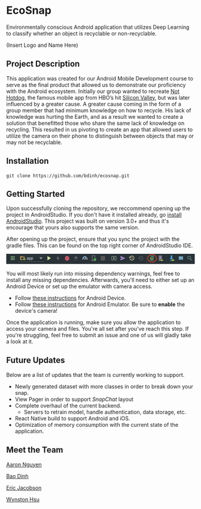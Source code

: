 # EcoSnap

Environmentally conscious Android application that utilizes Deep Learning to classify whether an object is recyclable or non-recyclable. 

(Insert Logo and Name Here)

## Project Description 

This application was created for our Android Mobile Development course to serve as the final product that allowed us to demonstrate our proficiency with the Android ecosystem. Initially our group wanted to recreate [Not Hotdog](https://itunes.apple.com/us/app/not-hotdog/id1212457521?mt=8), the famous mobile app from HBO’s hit [Silicon Valley](https://www.hbo.com/silicon-valley), but was later influenced by a greater cause. A greater cause coming in the form of a group member that had minimum knowledge on how to recycle. His lack of knowledge was hurting the Earth, and as a result we wanted to create a solution that benefitted those who share the same lack of knowledge on recycling. This resulted in us pivoting to create an app that allowed users to utilize the camera on their phone to distinguish between objects that may or may not be recyclable. 

## Installation

```
git clone https://github.com/bdinh/ecosnap.git
```

## Getting Started

Upon successfully cloning the repository, we reccommend opening up the project in AndroidStudio. If you don't have it installed already, go [install AndroidStudio](https://developer.android.com/studio/). This project was built on version 3.0+ and thus it's encourage that yours also supports the same version.

After opening up the project, ensure that you sync the project with the gradle files. This can be found on the top right corner of AndroidStudio IDE.

![Android Studio Toolbar](./static/android-toolbar.png)

You will most likely run into missing dependency warnings, feel free to install any missing dependencies. Afterwards, you'll need to either set up an Android Device or set up the emulator with camera access.

- Follow [these instructions](https://developer.android.com/studio/debug/dev-options#enable) for Android Device.
- Follow [these instructions](https://developer.android.com/studio/run/emulator) for Android Emulator. Be sure to **enable** the device's camera!


Once the application is running, make sure you allow the application to access your camera and files. You're all set after you've reach this step. If you're struggling, feel free to submit an issue and one of us will gladly take a look at it.


## Future Updates
Below are a list of updates that the team is currently working to support. 

- Newly generated dataset with more classes in order to break down your snap.
- View Pager in order to support _SnapChat_ layout
- Complete overhaul of the current backend. 
	- Servers to retrain model, handle authentication, data storage, etc.
- React Native build to support Android and iOS.
- Optimization of memory consumption with the current state of the application.


## Meet the Team

[Aaron Nguyen](https://github.com/aaronluannguyen "aaronluannguyen")

[Bao Dinh](https://github.com/bdinh "bdinh")

[Eric Jacobson](https://github.com/EJacobson96 "EJacobson96")

[Wynston Hsu](https://github.com/wynhsu "wynhsu")
